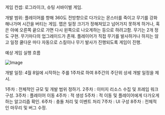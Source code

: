게임 컨셉: 로그라이크, 슈팅 서바이벌 게임.

개발 범위: 플레이어를 향해 360도 전방향으로 다가오는 몬스터를 죽이고 무기를 강화해나가며 시간을 버티는 게임.
맵은 일정 크기가 정해져있고 넘어가지 못하게 하거나, 혹은 아예 오른쪽 끝으로 가면 다시 왼쪽으로 나오게하는 등으로 하려고함.
무기는 2개 정도 구현. 무기마다의 업그레이드가 존재.
플레이어가 직접 무기를 발사하거나 하지는 않고 일정 쿨다운 마다 자동으로 스킬이나 무기 발사가 진행되도록 게임이 진행.

예상 게임 실행 흐름

![Image](https://github.com/user-attachments/assets/2d05e1a7-c883-4620-822d-2135d7c37925)

개발 일정: 4월 8일에 시작하는 주를 1주차로 하여 8주간의 주단위 상세 개발 일정을 제시.

1주차 : 전체적인 규모 및 개발 범위 정하기.
2주차 : 이미지 리소스 수집 및 프레임 워크 구성.
3주차 : 플레이어 이동
4주차 : 적 생성
5주차 : 적 이동 및 플레이어에게 다가오게 하는 알고리즘 확인.
6주차 : 충돌 처리 및 이벤트 처리
7주차 : UI 구성
8주차 : 전체적인 마무리 및 버그 수정.
